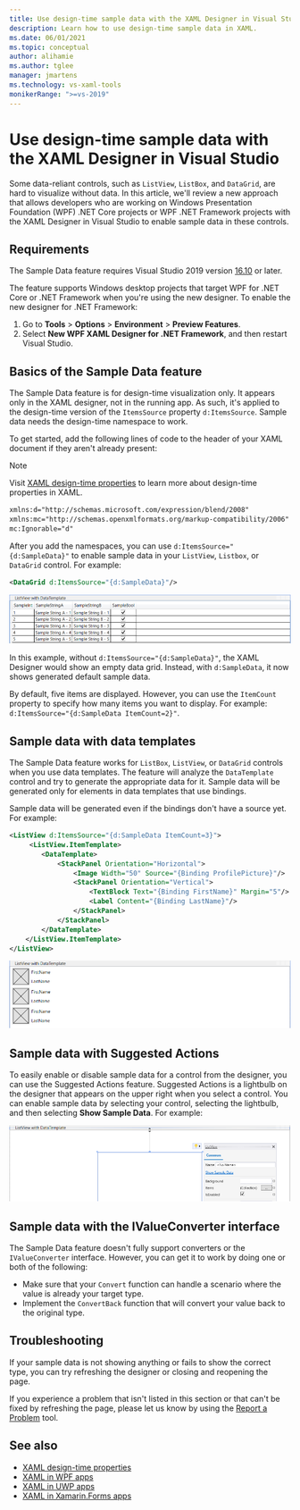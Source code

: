```yaml
---
title: Use design-time sample data with the XAML Designer in Visual Studio
description: Learn how to use design-time sample data in XAML.
ms.date: 06/01/2021
ms.topic: conceptual
author: alihamie
ms.author: tglee
manager: jmartens
ms.technology: vs-xaml-tools
monikerRange: ">=vs-2019"
---
```


# Use design-time sample data with the XAML Designer in Visual Studio

Some data-reliant controls, such as `ListView`, `ListBox`, and `DataGrid`, are hard to visualize without data. In this article, we'll review a new approach that allows developers who are working on Windows Presentation Foundation (WPF) .NET Core projects or WPF .NET Framework projects with the XAML Designer in Visual Studio to enable sample data in these controls. 

## Requirements

The Sample Data feature requires Visual Studio 2019 version [16.10](/visualstudio/releases/2019/release-notes-v16.10) or later.

The feature supports Windows desktop projects that target WPF for .NET Core or .NET Framework when you're using the new designer. To enable the new designer for .NET Framework:

1. Go to **Tools** > **Options** > **Environment** > **Preview Features**.
2. Select **New WPF XAML Designer for .NET Framework**, and then restart Visual Studio.

## Basics of the Sample Data feature

The Sample Data feature is for design-time visualization only. It appears only in the XAML designer, not in the running app. As such, it's applied to the design-time version of the `ItemsSource` property `d:ItemsSource`. 
Sample data needs the design-time namespace to work. 

To get started, add the following lines of code to the header of your XAML document if they aren't already present:

> [!NOTE]
> Visit [XAML design-time properties](../xaml-tools/xaml-designtime-data.md) to learn more about design-time properties in XAML.

```xml
xmlns:d="http://schemas.microsoft.com/expression/blend/2008"
xmlns:mc="http://schemas.openxmlformats.org/markup-compatibility/2006"
mc:Ignorable="d"
```

After you add the namespaces, you can use `d:ItemsSource="{d:SampleData}"` to enable sample data in your `ListView`, `Listbox`, or `DataGrid` control. For example:

```xml
<DataGrid d:ItemsSource="{d:SampleData}"/>
```

[![Screenshot that shows sample data on a data grid.](media\xaml-sample-data-empty-datagrid.png "Sample data enabled on a data grid")](media\xaml-sample-data-empty-datagrid.png#lightbox)

In this example, without `d:ItemsSource="{d:SampleData}"`, the XAML Designer would show an empty data grid. Instead, with `d:SampleData`, it now shows generated default sample data.

By default, five items are displayed. However, you can use the `ItemCount` property to specify how many items you want to display. For example: `d:ItemsSource="{d:SampleData ItemCount=2}"`.

## Sample data with data templates

The Sample Data feature works for `ListBox`, `ListView`, or `DataGrid` controls when you use data templates. The feature will analyze the `DataTemplate` control and try to generate the appropriate data for it. Sample data will be generated only for elements in data templates that use bindings. 

Sample data will be generated even if the bindings don't have a source yet. For example:

```xml
<ListView d:ItemsSource="{d:SampleData ItemCount=3}">
     <ListView.ItemTemplate>
        <DataTemplate>
            <StackPanel Orientation="Horizontal">
                <Image Width="50" Source="{Binding ProfilePicture}"/>
                <StackPanel Orientation="Vertical">
                    <TextBlock Text="{Binding FirstName}" Margin="5"/>
                    <Label Content="{Binding LastName}"/>
                </StackPanel>
            </StackPanel>
        </DataTemplate>
    </ListView.ItemTemplate>
</ListView>
```

[![Screenshot that shows sample data in a list view with a data template.](media\xaml-sample-data-templated-listview.png "Sample data used in a list view with a data template")](media\xaml-sample-data-templated-listview.png#lightbox)

## Sample data with Suggested Actions

To easily enable or disable sample data for a control from the designer, you can use the Suggested Actions feature. Suggested Actions is a lightbulb on the designer that appears on the upper right when you select a control. You can enable sample data by selecting your control, selecting the lightbulb, and then selecting **Show Sample Data**. For example:

[![Screenshot that shows sample data with Suggested Actions.](media\xaml-sample-data-suggested-actions.png "Enable sample data with Suggested Actions")](media\xaml-sample-data-suggested-actions.png#lightbox)

## Sample data with the IValueConverter interface 

The Sample Data feature doesn't fully support converters or the `IValueConverter` interface. However, you can get it to work by doing one or both of the following:

- Make sure that your `Convert` function can handle a scenario where the value is already your target type.
- Implement the `ConvertBack` function that will convert your value back to the original type. 

## Troubleshooting

If your sample data is not showing anything or fails to show the correct type, you can try refreshing the designer or closing and reopening the page.

If you experience a problem that isn't listed in this section or that can't be fixed by refreshing the page, please let us know by using the [Report a Problem](../ide/how-to-report-a-problem-with-visual-studio.md) tool.

## See also

- [XAML design-time properties](../xaml-tools/xaml-designtime-data.md)
- [XAML in WPF apps](/dotnet/framework/wpf/advanced/xaml-in-wpf)
- [XAML in UWP apps](/windows/uwp/xaml-platform/xaml-overview)
- [XAML in Xamarin.Forms apps](/xamarin/xamarin-forms/xaml/)